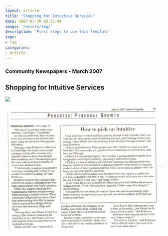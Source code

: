 ```yaml
---
layout: article
title: "Shopping for Intuitive Services"
date: 2007-03-30 03:32:44
image: '/assets/img/'
description: 'First steps to use this template'
tags:
- faq
categories:
- article
---
```


### Community Newspapers - March 2007
 

## Shopping for Intuitive Services
![]("/assets/img/articles/cnc1.jpg)  

![](/assets/img/articles/cnc2.jpg)